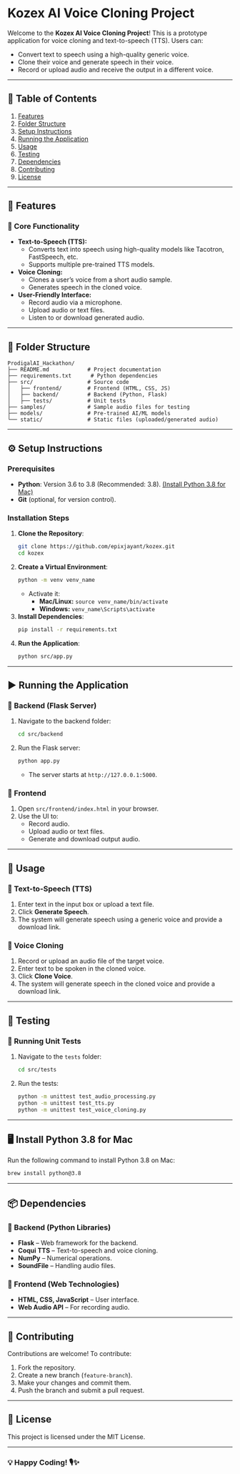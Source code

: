 # Kozex AI Voice Cloning Project

Welcome to the **Kozex AI Voice Cloning Project**! This is a prototype application for voice cloning and text-to-speech (TTS). Users can:

- Convert text to speech using a high-quality generic voice.
- Clone their voice and generate speech in their voice.
- Record or upload audio and receive the output in a different voice.

---

## 📌 Table of Contents

1. [Features](#features)
2. [Folder Structure](#folder-structure)
3. [Setup Instructions](#setup-instructions)
4. [Running the Application](#running-the-application)
5. [Usage](#usage)
6. [Testing](#testing)
7. [Dependencies](#dependencies)
8. [Contributing](#contributing)
9. [License](#license)

---

## 🚀 Features

### 🔹 Core Functionality

- **Text-to-Speech (TTS):**
  - Converts text into speech using high-quality models like Tacotron, FastSpeech, etc.
  - Supports multiple pre-trained TTS models.
- **Voice Cloning:**
  - Clones a user’s voice from a short audio sample.
  - Generates speech in the cloned voice.
- **User-Friendly Interface:**
  - Record audio via a microphone.
  - Upload audio or text files.
  - Listen to or download generated audio.

---

## 📂 Folder Structure

```
ProdigalAI_Hackathon/
├── README.md            # Project documentation
├── requirements.txt      # Python dependencies
├── src/                 # Source code
│   ├── frontend/        # Frontend (HTML, CSS, JS)
│   ├── backend/         # Backend (Python, Flask)
│   ├── tests/           # Unit tests
├── samples/             # Sample audio files for testing
├── models/              # Pre-trained AI/ML models
└── static/              # Static files (uploaded/generated audio)
```

---

## ⚙️ Setup Instructions

### Prerequisites

- **Python**: Version 3.6 to 3.8 (Recommended: 3.8). [(Install Python 3.8 for Mac)](#install-python38-for-mac)
- **Git** (optional, for version control).

### Installation Steps

1. **Clone the Repository**:
   ```bash
   git clone https://github.com/epixjayant/kozex.git
   cd kozex
   ```
2. **Create a Virtual Environment**:
   ```bash
   python -m venv venv_name
   ```
   - Activate it:
     - **Mac/Linux:** `source venv_name/bin/activate`
     - **Windows:** `venv_name\Scripts\activate`
3. **Install Dependencies**:
   ```bash
   pip install -r requirements.txt
   ```
4. **Run the Application**:
   ```bash
   python src/app.py
   ```

---

## ▶️ Running the Application

### 🔹 Backend (Flask Server)

1. Navigate to the backend folder:
   ```bash
   cd src/backend
   ```
2. Run the Flask server:
   ```bash
   python app.py
   ```
   - The server starts at `http://127.0.0.1:5000`.

### 🔹 Frontend

1. Open `src/frontend/index.html` in your browser.
2. Use the UI to:
   - Record audio.
   - Upload audio or text files.
   - Generate and download output audio.

---

## 📖 Usage

### 🔹 Text-to-Speech (TTS)

1. Enter text in the input box or upload a text file.
2. Click **Generate Speech**.
3. The system will generate speech using a generic voice and provide a download link.

### 🔹 Voice Cloning

1. Record or upload an audio file of the target voice.
2. Enter text to be spoken in the cloned voice.
3. Click **Clone Voice**.
4. The system will generate speech in the cloned voice and provide a download link.

---

## 🧪 Testing

### 🔹 Running Unit Tests

1. Navigate to the `tests` folder:
   ```bash
   cd src/tests
   ```
2. Run the tests:
   ```bash
   python -m unittest test_audio_processing.py
   python -m unittest test_tts.py
   python -m unittest test_voice_cloning.py
   ```

---

## 🖥 Install Python 3.8 for Mac

Run the following command to install Python 3.8 on Mac:
```bash
brew install python@3.8
```

---

## 📦 Dependencies

### 🔹 Backend (Python Libraries)

- **Flask** – Web framework for the backend.
- **Coqui TTS** – Text-to-speech and voice cloning.
- **NumPy** – Numerical operations.
- **SoundFile** – Handling audio files.

### 🔹 Frontend (Web Technologies)

- **HTML, CSS, JavaScript** – User interface.
- **Web Audio API** – For recording audio.

---

## 🤝 Contributing

Contributions are welcome! To contribute:

1. Fork the repository.
2. Create a new branch (`feature-branch`).
3. Make your changes and commit them.
4. Push the branch and submit a pull request.

---

## 📜 License

This project is licensed under the MIT License.

---

### 💡 Happy Coding! 🎙️✨

